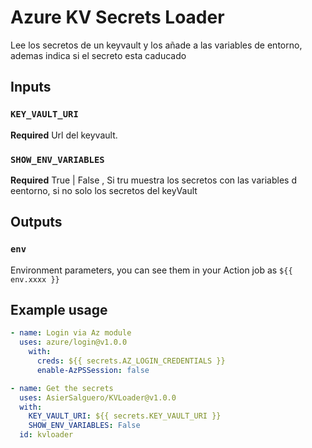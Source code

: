 # Azure KV Secrets Loader
Lee los secretos de un keyvault y los añade a las variables de entorno, ademas indica si el secreto esta caducado

## Inputs

### `KEY_VAULT_URI`

**Required** Url del keyvault.

### `SHOW_ENV_VARIABLES`

**Required** True | False , Si tru muestra los secretos con las variables d eentorno, si no solo los secretos del keyVault

## Outputs

### `env`

Environment parameters, you can see them in your Action job as `${{ env.xxxx }}`


## Example usage

```yaml
- name: Login via Az module
  uses: azure/login@v1.0.0
    with:
      creds: ${{ secrets.AZ_LOGIN_CREDENTIALS }}
      enable-AzPSSession: false

- name: Get the secrets
  uses: AsierSalguero/KVLoader@v1.0.0
  with:
    KEY_VAULT_URI: ${{ secrets.KEY_VAULT_URI }}
    SHOW_ENV_VARIABLES: False
  id: kvloader

